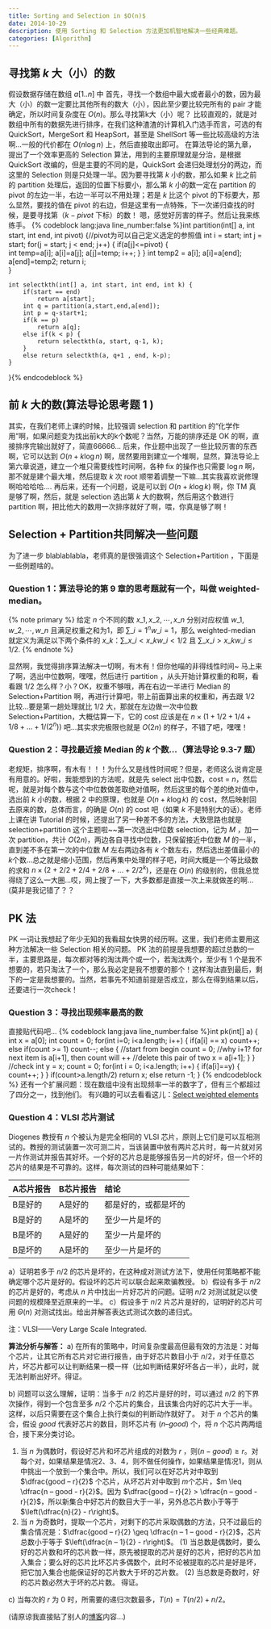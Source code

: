 ```yaml
---
title: Sorting and Selection in $O(n)$
date: 2014-10-29
description: 使用 Sorting 和 Selection 方法更加机智地解决一些经典难题。
categories: [Algorithm]
---
```


## 寻找第 $k$ 大（小）的数

假设数据存储在数组 $a[1..n]$ 中
首先，寻找一个数组中最大或者最小的数，因为最大（小）的数一定要比其他所有的数大（小），因此至少要比较完所有的 pair 才能确定，所以时间复杂度在 $O(n)$。那么寻找第k大（小）呢？
比较直观的，就是对数组中所有的数据先进行排序，在我们这种渣渣的计算机入门选手而言，可选的有 QuickSort，MergeSort 和 HeapSort，甚至是 ShellSort 等一些比较高级的方法啊...一般的代价都在 $O(n\log n)$ 上，然后直接取出即可。
在算法导论的第九章，提出了一个效率更高的 Selection 算法，用到的主要原理就是分治，是根据 QuickSort 改编的，但是主要的不同的是，QuickSort 会递归处理划分的两边，而这里的 Selection 则是只处理一半。因为要寻找第 $k$ 小的数，那么如果 $k$ 比之前的 partition 处理后，返回的位置下标要小，那么第 $k$ 小的数一定在 partition 的 pivot 的左边一半，右边一半可以不用处理；若是 $k$ 比这个 pivot 的下标要大，那么显然，要找的值在 pivot 的右边，但是这里有一点特殊，下一次递归查找的时候，是要寻找第（$k-pivot$ 下标）的数！
嗯，感觉好厉害的样子。然后让我来练练手。
{% codeblock lang:java line_number:false %}int partition(int[] a, int start, int end, int pivot) {//pivot为可以自己定义选定的参照值
        int i = start;
        int j = start;
        for(j = start; j < end; j++) {
            if(a[j]<=pivot) {                
                int temp=a[i];
                a[i]=a[j];
                a[j]=temp;
                i++;
            }
        }
        int temp2 = a[i];
        a[i]=a[end];
        a[end]=temp2;
        return i;        
    }
    
    int selectkth(int[] a, int start, int end, int k) {
        if(start == end) 
            return a[start];
        int q = partition(a,start,end,a[end]);
        int p = q-start+1;
        if(k == p)
            return a[q];
        else if(k < p) {
            return selectkth(a, start, q-1, k);
        }
        else return selectkth(a, q+1 , end, k-p);        
    }
}{% endcodeblock %}

## 前 $k$ 大的数(算法导论思考题 1 )

其实，在我们老师上课的时候，比较强调 selection 和 partition 的“化学作用”啊，如果问题变为找出前k大的k个数呢？当然，万能的排序还是 OK 的啊，直接排序完输出就好了，简直66666...
后来，作业题中出现了一些比较厉害的东西啊，它可以达到 $O(n + k\log n)$ 啊，居然要用到建立一个堆啊，显然，算法导论上第六章说道，建立一个堆只需要线性时间啊，各种 fix 的操作也只需要 $\log n$ 啊，那不就是建个最大堆，然后提取 $k$ 次 root 顺带着调整一下嘛...其实我喜欢说修理啊哈哈哈哈....
再后来，还有一个问题，说是可以到 $O(n+k\log k)$ 啊，你 TM 真是够了啊，然后，就是 selection 选出第 $k$ 大的数啊，然后用这个数进行 partition 啊，把比他大的数用一次排序就好了啊，喂，你真是够了啊！

## Selection + Partition共同解决一些问题

为了进一步 blablablabla，老师真的是很强调这个 Selection+Partition ，下面是一些例题啥的。

### Question 1：算法导论的第 9 章的思考题就有一个，叫做 weighted-median。
{% note primary %}
给定 $n$ 个不同的数 $x\_1, x\_2, \cdots, x\_n$ 分别对应权值 $w\_1, w\_2, \cdots, w\_n$ 且满足权重之和为1，即 $\sum\_{i = 1}^n w\_i = 1$，那么 weighted-median 就定义为满足以下两个条件的 $x\_k$：$\sum\_{x\_i < x\_k} w\_i < 1/2$ 且 $\sum\_{x\_i > x\_k} w\_i \leq 1/2$.
{% endnote %}


显然啊，我觉得排序算法解决一切啊，有木有！但你他喵的非得线性时间~
马上来了啊，选出中位数啊，嘿嘿，然后进行 partition ，从头开始计算权重的和啊，看看跟 $1/2$ 怎么样？小？OK，权重不够哦，再在右边一半进行 Median 的 Selection+Partition 啊，再进行计算吧，带上前面算出来的权重和，再去跟 $1/2$ 比较...要是第一趟处理就比 $1/2$ 大，那就在左边做一次中位数 Selection+Partition，大概估算一下，它的 cost 应该是在 $n\times(1+1/2+1/4+1/8+...+1/(2^n))$ 吧...其实求完极限也就是 $O(2n)$ 的样子，不错了吧，嘿嘿！

### Question 2：寻找最近接 Median 的 $k$ 个数...（算法导论 9.3-7 题）

老规矩，排序啊，有木有！！！为什么又是线性时间呢？但是，老师这么说肯定是有用意的。好啦，我能想到的方法呢，就是先 select 出中位数，cost = $n$，然后呢，就是对每个数与这个中位数做差取绝对值啊，然后这里的每个差的绝对值中，选出前 $k$ 小的数，根据 2 中的原理，也就是 $O(n+k\log k)$ 的 cost，然后映射回去原来的数，总体而言，的确是 $O(n)$ 的 cost 吧（如果 $k$ 不是特别大的话）。老师上课在讲 Tutorial 的时候，还提出了另一种差不多的方法，大致思路也就是 selection+partition 这个主题啦~~第一次选出中位数 selection，记为 $M$ ，加一次 partition，共计 $O(2n)$，两边各自寻找中位数，只保留接近中位数 $M$ 的一半，直到差不多在第一次的中位数 $M$ 左右两边各有 $k$ 个数左右，然后选出差值最小的 $k$个数...总之就是缩小范围，然后再集中处理的样子吧，时间大概是一个等比级数的求和 $n\times(2+2/2+2/4+2/8+...+2/{2^k})$，还是在 $O(n)$ 的级别的，但我总觉得绕了这么一大圈...哎，网上搜了一下，大多数都是直接一次上来就做差的啊...(莫非是我记错了？？

## PK 法 
PK 一词让我想起了年少无知的我看超女快男的经历啊。这里，我们老师主要用这种方法解决一些 Selection 相关的问题。
PK 法的前提是我想要的超过总数的一半，主要思路是，每次都对等的淘汰两个或一个，若淘汰两个，至少有 1 个是我不想要的，若只淘汰了一个，那么我必定是我不想要的那个！这样淘汰直到最后，剩下的一定是我想要的。当然，若事先不知道前提是否成立，那么在得到结果以后，还要进行一次check！

### Question 3：寻找出现频率最高的数
直接贴代码吧...
{% codeblock lang:java line_number:false %}int pk(int[] a) {
        int x = a[0];
        int count = 0;
        for(int i=0; i<a.length; i++) {
            if(a[i] == x) 
                count++;
            else if(count >= 1)
                count--;
            else {
                //start from begin
                count = 0;
                //why i+1? for next item is a[i+1], then count will ++
                //delete this pair of two
                x = a[i+1];
            }
        }
        //check
        int y = x;
        count = 0;
        for(int i = 0; i<a.length; i++) {
            if(a[i]==y) {
                count++;
            }
        }
        if(count>a.length/2)
            return x;
        else
            return -1;
    }
{% endcodeblock %}
还有一个扩展问题：现在数组中没有出现频率一半的数字了，但有三个都超过了四分之一，找到他们。 
有兴趣的可以去看看这儿：[Select weighted elements](http://www.cnblogs.com/jy02414216/archive/2011/03/04/1970497.html)

### Question 4：VLSI 芯片测试

Diogenes 教授有 $n$ 个被认为是完全相同的 VLSI 芯片，原则上它们是可以互相测试的。教授的测试装置一次可测二片，当该装置中放有两片芯片时，每一片就对另一片作测试并报告其好坏。一个好的芯片总是能够报告另一片的好坏，但一个坏的芯片的结果是不可靠的。这样，每次测试的四种可能结果如下：

A芯片报告|B芯片报告|结论
:---|:---|:---
B是好的|A是好的|都是好的，或都是坏的
B是好的|A是坏的|至少一片是坏的
B是坏的|A是好的|至少一片是坏的
B是坏的|A是坏的|至少一片是坏的
 
a）证明若多于 $n/2$ 的芯片是坏的，在这种成对测试方法下，使用任何策略都不能确定哪个芯片是好的。假设坏的芯片可以联合起来欺骗教授。
b）假设有多于 $n/2$ 的芯片是好的，考虑从 $n$ 片中找出一片好芯片的问题。证明 $n/2$ 对测试就足以使问题的规模降至近原来的一半。
c）假设多于 $n/2$ 片芯片是好的，证明好的芯片可用 $\Theta(n)$ 对测试找出。给出并解答表达式测试次数的递归式。

注：VLSI——Very Large Scale Integrated.

**算法分析与解答：**
a) 在所有的策略中，时间复杂度最高但最有效的方法是：对每个芯片，让其它所有芯片对它进行报告，由于好芯片数目小于 $n/2$，对于任意芯片，坏芯片都可以让判断结果一模一样（比如判断结果好坏各占一半），此时，就无法判断出好坏。得证。

b) 问题可以这么理解，证明：当多于 $n/2$ 的芯片是好的时，可以通过 $n/2$ 的下界次操作，得到一个包含至多 $n/2$ 个芯片的集合，且该集合内好的芯片大于一半。这样，以后只需要在这个集合上执行类似的判断动作就好了。
对于 $n$ 个芯片的集合，假设 $good$ 代表好芯片的数目，则坏芯片有 $(n – good)$ 个，将 $n$ 个芯片两两组合，接下来分类讨论。
1. 当 $n$ 为偶数时，假设好芯片和坏芯片组成的对数为 $r$ ，则$(n - good) \geq r$。对每个对，如果结果是情况2、3、4，则不做任何操作，如果结果是情况1，则从中挑出一个放到一个集合中。所以，我们可以在好芯片对中取到 $\dfrac{good – r}{2}$ 个芯片，从坏芯片对中取到 $m$个芯片，$m \leq \dfrac{n – good - r}{2}$。因为 $\dfrac{good – r}{2} > \dfrac{n – good - r}{2}$，所以新集合中好芯片的数目大于一半，另外总芯片数小于等于 $\left(\dfrac{n}{2} - r\right)$。
2. 当 $n$ 为奇数时，提取一个芯片，对剩下的芯片采取偶数的方法，只不过最后的集合情况是：$\dfrac{good – r}{2} \geq \dfrac{n – 1 – good - r}{2}$，芯片总数小于等于 $\left(\dfrac{n – 1}{2} - r\right)$。
(1) 当总数是偶数时，要么好的芯片数和坏的芯片数一样，原先被提取的芯片是好的芯片，把好的芯片加入集合；要么好的芯片比坏芯片多偶数个，此时不论被提取的芯片是好是坏，把它加入集合也能保证好的芯片数大于坏的芯片数。
(2) 当总数是奇数时，好的芯片数必然大于坏的芯片数。
得证。

c) 当每次的 $r$ 为 0 时，所需要的递归次数最多，$T(n) = T(n/2) + n/2$。

 (请原谅我直接贴了别人的[博客](http://www.cnblogs.com/longdouhzt/archive/2011/07/15/2107751.html)内容...)
